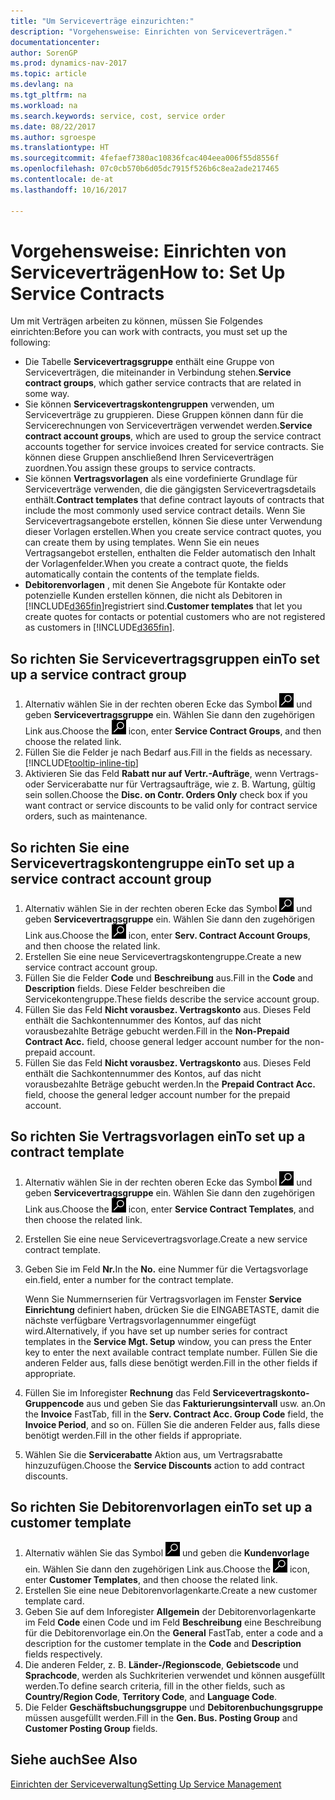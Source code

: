 ```yaml
---
title: "Um Serviceverträge einzurichten:"
description: "Vorgehensweise: Einrichten von Serviceverträgen."
documentationcenter: 
author: SorenGP
ms.prod: dynamics-nav-2017
ms.topic: article
ms.devlang: na
ms.tgt_pltfrm: na
ms.workload: na
ms.search.keywords: service, cost, service order
ms.date: 08/22/2017
ms.author: sgroespe
ms.translationtype: HT
ms.sourcegitcommit: 4fefaef7380ac10836fcac404eea006f55d8556f
ms.openlocfilehash: 07c0cb570b6d05dc7915f526b6c8ea2ade217465
ms.contentlocale: de-at
ms.lasthandoff: 10/16/2017

---
```


# <a name="how-to-set-up-service-contracts"></a><span data-ttu-id="68515-103">Vorgehensweise: Einrichten von Serviceverträgen</span><span class="sxs-lookup"><span data-stu-id="68515-103">How to: Set Up Service Contracts</span></span>
<span data-ttu-id="68515-104">Um mit Verträgen arbeiten zu können, müssen Sie Folgendes einrichten:</span><span class="sxs-lookup"><span data-stu-id="68515-104">Before you can work with contracts, you must set up the following:</span></span> 

* <span data-ttu-id="68515-105">Die Tabelle **Servicevertragsgruppe** enthält eine Gruppe von Serviceverträgen, die miteinander in Verbindung stehen.</span><span class="sxs-lookup"><span data-stu-id="68515-105">**Service contract groups**, which gather service contracts that are related in some way.</span></span>
* <span data-ttu-id="68515-106">Sie können **Servicevertragskontengruppen** verwenden, um Serviceverträge zu gruppieren. Diese Gruppen können dann für die Servicerechnungen von Serviceverträgen verwendet werden.</span><span class="sxs-lookup"><span data-stu-id="68515-106">**Service contract account groups**, which are used to group the service contract accounts together for service invoices created for service contracts.</span></span> <span data-ttu-id="68515-107">Sie können diese Gruppen anschließend Ihren Serviceverträgen zuordnen.</span><span class="sxs-lookup"><span data-stu-id="68515-107">You assign these groups to service contracts.</span></span>  
* <span data-ttu-id="68515-108">Sie können **Vertragsvorlagen** als eine vordefinierte Grundlage für Serviceverträge verwenden, die die gängigsten Servicevertragsdetails enthält.</span><span class="sxs-lookup"><span data-stu-id="68515-108">**Contract templates** that define contract layouts of contracts that include the most commonly used service contract details.</span></span> <span data-ttu-id="68515-109">Wenn Sie Servicevertragsangebote erstellen, können Sie diese unter Verwendung dieser Vorlagen erstellen.</span><span class="sxs-lookup"><span data-stu-id="68515-109">When you create service contract quotes, you can create them by using templates.</span></span> <span data-ttu-id="68515-110">Wenn Sie ein neues Vertragsangebot erstellen, enthalten die Felder automatisch den Inhalt der Vorlagenfelder.</span><span class="sxs-lookup"><span data-stu-id="68515-110">When you create a contract quote, the fields automatically contain the contents of the template fields.</span></span>
* <span data-ttu-id="68515-111">**Debitorenvorlagen** , mit denen Sie Angebote für Kontakte oder potenzielle Kunden erstellen können, die nicht als Debitoren in [!INCLUDE[d365fin](includes/d365fin_md.md)]registriert sind.</span><span class="sxs-lookup"><span data-stu-id="68515-111">**Customer templates** that let you create quotes for contacts or potential customers who are not registered as customers in [!INCLUDE[d365fin](includes/d365fin_md.md)].</span></span>  

## <a name="to-set-up-a-service-contract-group"></a><span data-ttu-id="68515-112">So richten Sie Servicevertragsgruppen ein</span><span class="sxs-lookup"><span data-stu-id="68515-112">To set up a service contract group</span></span>  
1. <span data-ttu-id="68515-113">Alternativ wählen Sie in der rechten oberen Ecke das Symbol ![Nach Seite oder Bericht suchen](media/ui-search/search_small.png "Nach Seite oder Bericht suchen") und geben **Servicevertragsgruppe** ein. Wählen Sie dann den zugehörigen Link aus.</span><span class="sxs-lookup"><span data-stu-id="68515-113">Choose the ![Search for Page or Report](media/ui-search/search_small.png "Search for Page or Report icon") icon, enter **Service Contract Groups**, and then choose the related link.</span></span>  
2. <span data-ttu-id="68515-114">Füllen Sie die Felder je nach Bedarf aus.</span><span class="sxs-lookup"><span data-stu-id="68515-114">Fill in the fields as necessary.</span></span> [!INCLUDE[tooltip-inline-tip](includes/tooltip-inline-tip_md.md)]
3. <span data-ttu-id="68515-115">Aktivieren Sie das Feld **Rabatt nur auf Vertr.-Aufträge**, wenn Vertrags- oder Servicerabatte nur für Vertragsaufträge, wie z. B. Wartung, gültig sein sollen.</span><span class="sxs-lookup"><span data-stu-id="68515-115">Choose the **Disc. on Contr. Orders Only** check box if you want contract or service discounts to be valid only for contract service orders, such as maintenance.</span></span>  

## <a name="to-set-up-a-service-contract-account-group"></a><span data-ttu-id="68515-116">So richten Sie eine Servicevertragskontengruppe ein</span><span class="sxs-lookup"><span data-stu-id="68515-116">To set up a service contract account group</span></span>  
1. <span data-ttu-id="68515-117">Alternativ wählen Sie in der rechten oberen Ecke das Symbol ![Nach Seite oder Bericht suchen](media/ui-search/search_small.png "Nach Seite oder Bericht suchen") und geben **Servicevertragsgruppe** ein. Wählen Sie dann den zugehörigen Link aus.</span><span class="sxs-lookup"><span data-stu-id="68515-117">Choose the ![Search for Page or Report](media/ui-search/search_small.png "Search for Page or Report icon") icon, enter **Serv. Contract Account Groups**, and then choose the related link.</span></span>  
2. <span data-ttu-id="68515-118">Erstellen Sie eine neue Servicevertragskontengruppe.</span><span class="sxs-lookup"><span data-stu-id="68515-118">Create a new service contract account group.</span></span>   
3. <span data-ttu-id="68515-119">Füllen Sie die Felder **Code** und **Beschreibung** aus.</span><span class="sxs-lookup"><span data-stu-id="68515-119">Fill in the **Code** and **Description** fields.</span></span> <span data-ttu-id="68515-120">Diese Felder beschreiben die Servicekontengruppe.</span><span class="sxs-lookup"><span data-stu-id="68515-120">These fields describe the service account group.</span></span>  
4. <span data-ttu-id="68515-121">Füllen Sie das Feld  **Nicht vorausbez. Vertragskonto** aus. Dieses Feld enthält die Sachkontennummer des Kontos, auf das nicht vorausbezahlte Beträge gebucht werden.</span><span class="sxs-lookup"><span data-stu-id="68515-121">Fill in the **Non-Prepaid Contract Acc.** field, choose general ledger account number for the non-prepaid account.</span></span>  
5. <span data-ttu-id="68515-122">Füllen Sie das Feld  **Nicht vorausbez. Vertragskonto** aus. Dieses Feld enthält die Sachkontennummer des Kontos, auf das nicht vorausbezahlte Beträge gebucht werden.</span><span class="sxs-lookup"><span data-stu-id="68515-122">In the **Prepaid Contract Acc.** field, choose the general ledger account number for the prepaid account.</span></span>  

## <a name="to-set-up-a-contract-template"></a><span data-ttu-id="68515-123">So richten Sie Vertragsvorlagen ein</span><span class="sxs-lookup"><span data-stu-id="68515-123">To set up a contract template</span></span>  
1. <span data-ttu-id="68515-124">Alternativ wählen Sie in der rechten oberen Ecke das Symbol ![Nach Seite oder Bericht suchen](media/ui-search/search_small.png "Nach Seite oder Bericht suchen") und geben **Servicevertragsgruppe** ein. Wählen Sie dann den zugehörigen Link aus.</span><span class="sxs-lookup"><span data-stu-id="68515-124">Choose the ![Search for Page or Report](media/ui-search/search_small.png "Search for Page or Report icon") icon, enter **Service Contract Templates**, and then choose the related link.</span></span>  
2. <span data-ttu-id="68515-125">Erstellen Sie eine neue Servicevertragsvorlage.</span><span class="sxs-lookup"><span data-stu-id="68515-125">Create a new service contract template.</span></span>  
3. <span data-ttu-id="68515-126">Geben Sie im Feld **Nr.**</span><span class="sxs-lookup"><span data-stu-id="68515-126">In the **No.**</span></span> <span data-ttu-id="68515-127">eine Nummer für die Vertagsvorlage ein.</span><span class="sxs-lookup"><span data-stu-id="68515-127">field, enter a number for the contract template.</span></span>  
  
     <span data-ttu-id="68515-128">Wenn Sie Nummernserien für Vertragsvorlagen im Fenster **Service Einrichtung** definiert haben, drücken Sie die EINGABETASTE, damit die nächste verfügbare Vertragsvorlagennummer eingefügt wird.</span><span class="sxs-lookup"><span data-stu-id="68515-128">Alternatively, if you have set up number series for contract templates in the **Service Mgt. Setup** window, you can press the Enter key to enter the next available contract template number.</span></span> <span data-ttu-id="68515-129">Füllen Sie die anderen Felder aus, falls diese benötigt werden.</span><span class="sxs-lookup"><span data-stu-id="68515-129">Fill in the other fields if appropriate.</span></span>  
  
4. <span data-ttu-id="68515-130">Füllen Sie im Inforegister **Rechnung** das Feld **Servicevertragskonto-Gruppencode** aus und geben Sie das **Fakturierungsintervall** usw. an.</span><span class="sxs-lookup"><span data-stu-id="68515-130">On the **Invoice** FastTab, fill in the **Serv. Contract Acc. Group Code** field, the **Invoice Period**, and so on.</span></span> <span data-ttu-id="68515-131">Füllen Sie die anderen Felder aus, falls diese benötigt werden.</span><span class="sxs-lookup"><span data-stu-id="68515-131">Fill in the other fields if appropriate.</span></span>  
5. <span data-ttu-id="68515-132">Wählen Sie die **Servicerabatte** Aktion aus, um Vertragsrabatte hinzuzufügen.</span><span class="sxs-lookup"><span data-stu-id="68515-132">Choose the **Service Discounts** action to add contract discounts.</span></span>  

## <a name="to-set-up-a-customer-template"></a><span data-ttu-id="68515-133">So richten Sie Debitorenvorlagen ein</span><span class="sxs-lookup"><span data-stu-id="68515-133">To set up a customer template</span></span>  
1. <span data-ttu-id="68515-134">Alternativ wählen Sie das Symbol ![Nach Seite oder Bericht suchen](media/ui-search/search_small.png "Nach Seite oder Bericht suchen") und geben die **Kundenvorlage** ein. Wählen Sie dann den zugehörigen Link aus.</span><span class="sxs-lookup"><span data-stu-id="68515-134">Choose the ![Search for Page or Report](media/ui-search/search_small.png "Search for Page or Report icon") icon, enter **Customer Templates**, and then choose the related link.</span></span>  
2. <span data-ttu-id="68515-135">Erstellen Sie eine neue Debitorenvorlagenkarte.</span><span class="sxs-lookup"><span data-stu-id="68515-135">Create a new customer template card.</span></span>  
3. <span data-ttu-id="68515-136">Geben Sie auf dem Inforegister **Allgemein** der Debitorenvorlagenkarte im Feld **Code** einen Code und im Feld **Beschreibung** eine Beschreibung für die Debitorenvorlage ein.</span><span class="sxs-lookup"><span data-stu-id="68515-136">On the **General** FastTab, enter a code and a description for the customer template in the **Code** and **Description** fields respectively.</span></span> 
4. <span data-ttu-id="68515-137">Die anderen Felder, z. B. **Länder-/Regionscode**, **Gebietscode** und **Sprachcode**, werden als Suchkriterien verwendet und können ausgefüllt werden.</span><span class="sxs-lookup"><span data-stu-id="68515-137">To define search criteria, fill in the other fields, such as **Country/Region Code**, **Territory Code**, and **Language Code**.</span></span>  
5. <span data-ttu-id="68515-138">Die Felder  **Geschäftsbuchungsgruppe** und  **Debitorenbuchungsgruppe** müssen ausgefüllt werden.</span><span class="sxs-lookup"><span data-stu-id="68515-138">Fill in the **Gen. Bus. Posting Group** and **Customer Posting Group** fields.</span></span>  

## <a name="see-also"></a><span data-ttu-id="68515-139">Siehe auch</span><span class="sxs-lookup"><span data-stu-id="68515-139">See Also</span></span>
[<span data-ttu-id="68515-140">Einrichten der Serviceverwaltung</span><span class="sxs-lookup"><span data-stu-id="68515-140">Setting Up Service Management</span></span>](service-setup-service.md)
